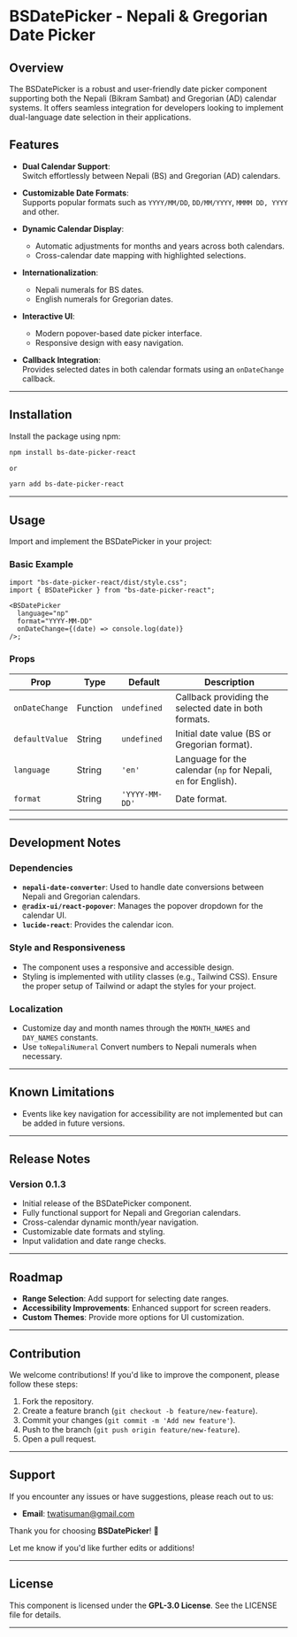 # BSDatePicker - Nepali & Gregorian Date Picker

## Overview

The BSDatePicker is a robust and user-friendly date picker component supporting both the Nepali (Bikram Sambat) and Gregorian (AD) calendar systems. It offers seamless integration for developers looking to implement dual-language date selection in their applications.

## Features

- **Dual Calendar Support**:  
  Switch effortlessly between Nepali (BS) and Gregorian (AD) calendars.

- **Customizable Date Formats**:  
  Supports popular formats such as `YYYY/MM/DD`, `DD/MM/YYYY`, `MMMM DD, YYYY` and other.

- **Dynamic Calendar Display**:

  - Automatic adjustments for months and years across both calendars.
  - Cross-calendar date mapping with highlighted selections.

- **Internationalization**:

  - Nepali numerals for BS dates.
  - English numerals for Gregorian dates.

- **Interactive UI**:

  - Modern popover-based date picker interface.
  - Responsive design with easy navigation.

- **Callback Integration**:  
  Provides selected dates in both calendar formats using an `onDateChange` callback.

---

## Installation

Install the package using npm:

```bash
npm install bs-date-picker-react

or

yarn add bs-date-picker-react

```

---

## Usage

Import and implement the BSDatePicker in your project:

### Basic Example

```tsx
import "bs-date-picker-react/dist/style.css";
import { BSDatePicker } from "bs-date-picker-react";

<BSDatePicker
  language="np"
  format="YYYY-MM-DD"
  onDateChange={(date) => console.log(date)}
/>;
```

### Props

| Prop           | Type     | Default        | Description                                                    |
| -------------- | -------- | -------------- | -------------------------------------------------------------- |
| `onDateChange` | Function | `undefined`    | Callback providing the selected date in both formats.          |
| `defaultValue` | String   | `undefined`    | Initial date value (BS or Gregorian format).                   |
| `language`     | String   | `'en'`         | Language for the calendar (`np` for Nepali, `en` for English). |
| `format`       | String   | `'YYYY-MM-DD'` | Date format.                                                   |

---

## Development Notes

### Dependencies

- **`nepali-date-converter`**: Used to handle date conversions between Nepali and Gregorian calendars.
- **`@radix-ui/react-popover`**: Manages the popover dropdown for the calendar UI.
- **`lucide-react`**: Provides the calendar icon.

### Style and Responsiveness

- The component uses a responsive and accessible design.
- Styling is implemented with utility classes (e.g., Tailwind CSS). Ensure the proper setup of Tailwind or adapt the styles for your project.

### Localization

- Customize day and month names through the `MONTH_NAMES` and `DAY_NAMES` constants.
- Use `toNepaliNumeral` Convert numbers to Nepali numerals when necessary.

---

## Known Limitations

- Events like key navigation for accessibility are not implemented but can be added in future versions.

---

## Release Notes

### Version 0.1.3

- Initial release of the BSDatePicker component.
- Fully functional support for Nepali and Gregorian calendars.
- Cross-calendar dynamic month/year navigation.
- Customizable date formats and styling.
- Input validation and date range checks.

---

## Roadmap

- **Range Selection**: Add support for selecting date ranges.
- **Accessibility Improvements**: Enhanced support for screen readers.
- **Custom Themes**: Provide more options for UI customization.

---

## Contribution

We welcome contributions! If you'd like to improve the component, please follow these steps:

1. Fork the repository.
2. Create a feature branch (`git checkout -b feature/new-feature`).
3. Commit your changes (`git commit -m 'Add new feature'`).
4. Push to the branch (`git push origin feature/new-feature`).
5. Open a pull request.

---

## Support

If you encounter any issues or have suggestions, please reach out to us:

- **Email**: twatisuman@gmail.com

Thank you for choosing **BSDatePicker**! 🎉

Let me know if you'd like further edits or additions!

---

## License

This component is licensed under the **GPL-3.0 License**. See the LICENSE file for details.

---
